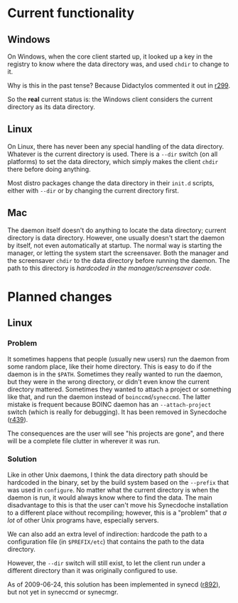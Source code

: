 # Current functionality #

## Windows ##

On Windows, when the core client started up, it looked up a key in the registry
to know where the data directory was, and used `chdir` to change to it.

Why is this in the past tense? Because Didactylos commented it out in [r299](https://code.google.com/p/synecdoche/source/detail?r=299).

So the **real** current status is: the Windows client considers the current
directory as its data directory.

## Linux ##

On Linux, there has never been any special handling of the data directory.
Whatever is the current directory is used. There is a `--dir` switch (on all
platforms) to set the data directory, which simply makes the client `chdir`
there before doing anything.

Most distro packages change the data directory in their `init.d` scripts, either
with `--dir` or by changing the current directory first.

## Mac ##

The daemon itself doesn't do anything to locate the data directory;
current directory is data directory.
However, one usually doesn't start the daemon by itself,
not even automatically at startup.
The normal way is starting the manager,
or letting the system start the screensaver.
Both the manager and the screensaver
`chdir` to the data directory before running the daemon.
The path to this directory is _hardcoded in the manager/screensaver code_.

# Planned changes #

## Linux ##

### Problem ###

It sometimes happens that people (usually new users) run the daemon from some
random place, like their home directory.  This is easy to do if the daemon is in
the `$PATH`. Sometimes they really wanted to run the daemon, but they were in
the wrong directory, or didn't even know the current directory mattered.
Sometimes they wanted to attach a project or something like that, and run the
daemon instead of `boinccmd`/`syneccmd`. The latter mistake is frequent because
BOINC daemon has an `--attach-project` switch (which is really for debugging).
It has been removed in Synecdoche ([r439](https://code.google.com/p/synecdoche/source/detail?r=439)).

The consequences are the user will see "his projects are gone", and there will
be a complete file clutter in wherever it was run.

### Solution ###

Like in other Unix daemons, I think the data directory path should be hardcoded
in the binary, set by the build system based on the `--prefix` that was used in
`configure`. No matter what the current directory is when the daemon is run, it
would always know where to find the data. The main disadvantage to this is that
the user can't move his Synecdoche installation to a different place without
recompiling; however, this is a "problem" that _a lot_ of other Unix programs
have, especially servers.

We can also add an extra level of indirection: hardcode the path to a
configuration file (in `$PREFIX/etc`) that contains the path to the data
directory.

However, the `--dir` switch will still exist, to let the client run under a
different directory than it was originally configured to use.

As of 2009-06-24, this solution has been implemented in synecd ([r892](https://code.google.com/p/synecdoche/source/detail?r=892)),
but not yet in syneccmd or synecmgr.